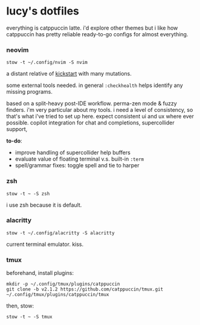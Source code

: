 # lucy's dotfiles

everything is catppuccin latte. i'd explore other themes but i like how
catppuccin has pretty reliable ready-to-go configs for almost everything.

### neovim

```shell
stow -t ~/.config/nvim -S nvim
```

a distant relative of [kickstart](https://github.com/nvim-lua/kickstart.nvim)
with many mutations.

some external tools needed. in general `:checkhealth` helps identify any missing
programs.

based on a split-heavy post-IDE workflow. perma-zen mode & fuzzy finders. i'm
very particular about my tools. i need a level of consistency, so that's what
i've tried to set up here. expect consistent ui and ux where ever possible.
copilot integration for chat and completions, supercollider support,

**to-do**:

- improve handling of supercollider help buffers
- evaluate value of floating terminal v.s. built-in `:term`
- spell/grammar fixes: toggle spell and tie to harper

### zsh

```shell
stow -t ~ -S zsh
```

i use zsh because it is default.

### alacritty

```shell
stow -t ~/.config/alacritty -S alacritty
```

current terminal emulator. kiss.

### tmux

beforehand, install plugins:

```shell
mkdir -p ~/.config/tmux/plugins/catppuccin
git clone -b v2.1.2 https://github.com/catppuccin/tmux.git ~/.config/tmux/plugins/catppuccin/tmux
```

then, stow:

```shell
stow -t ~ -S tmux
```
